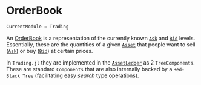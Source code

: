 # OrderBook
```meta
CurrentModule = Trading
```
An [OrderBook](@ref) is a representation of  the currently known [`Ask`](@ref) and [`Bid`](@ref) levels. Essentially, these are the quantities of a given [`Asset`](@ref) that people want to sell ([`Ask`](@ref)) or buy ([`Bid`](@ref)) at certain prices.

In `Trading.jl` they are implemented in the [`AssetLedger`](@ref) as 2 `TreeComponents`. These are standard `Components` that are also internally backed by a `Red-Black Tree` (facilitating easy _search_ type operations).



